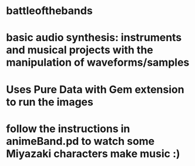 # battleofthebands
# basic audio synthesis: instruments and musical projects with the manipulation of waveforms/samples
#
# Uses Pure Data with Gem extension to run the images
# follow the instructions in animeBand.pd to watch some Miyazaki characters make music :)
